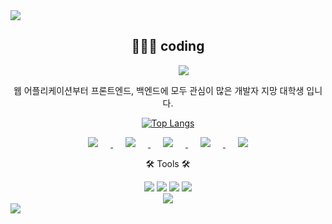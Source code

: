 <div>
<img src="https://capsule-render.vercel.app/api?type=wave&color=auto&height=300&section=header&text=HJ's_GitHub!&fontSize=90&animation=fadeIn" /> 
</div>

<div align=center>

## 👩🏻‍💻 coding

<img src="https://hits.seeyoufarm.com/api/count/incr/badge.svg?url=https%3A%2F%2Fgithub.com%2Fqkdgywls0503%2Fhit-counter&count_bg=%23A192AC&title_bg=%23E9A5A5&icon=github.svg&icon_color=%23FFF7F7&title=hits&edge_flat=false" style="margin-left : 50px" />

웹 어플리케이션부터 프론트엔드, 백엔드에 모두 관심이 많은 개발자 지망 대학생 입니다.

</div>
<div align=center>

<!-- [![lllillly's GitHub stats](https://github-readme-stats.vercel.app/api?username=lllillly&show_icons=true&theme=dracula)](https://github.com/qkdgywls0503/github-readme-stats)  -->
[![Top Langs](https://github-readme-stats.vercel.app/api/top-langs/?username=lllillly&layout=compact&show_icons=true&theme=dracula)](https://github.com/qkdgywls0503/github-readme-stats)
	
<a href="https://github.com/lllillly/">
    <img src="https://img.shields.io/github/followers/lllillly?style=social" style="height : auto; margin-left : 20px; margin-right : 20px;"/>
</a>
		
<a href="https://www.youtube.com/channel/UCr5VGXtgjVRWQIDBv7fHe8Q">
    <img src="https://img.shields.io/badge/Youtube-ff0000?style=flat-square&logo=youtube&link=https://www.youtube.com/channel/UCr5VGXtgjVRWQIDBv7fHe8Q" style="height : auto; margin-left : 20px; margin-right : 20px;"/>
</a>

<a href="https://www.facebook.com/Hj0503/">
    <img src="https://img.shields.io/badge/facebook-1877f2?style=flat-square&logo=facebook&logoColor=white&link=https://www.facebook.com/Hj0503/" style="height : auto; margin-left : 20px; margin-right : 20px;"/>
</a>

<a href="https://www.instagram.com/lllillly_03/">
    <img src="http://img.shields.io/badge/-Instagram-purple?style=flat&logo=Instagram&link=https://www.instagram.com/lllillly_03/" style="height : auto; margin-left : 20px; margin-right : 20px;"/>
</a>

	
<a href="mailto:nijoyh0503@gmail.com">
    <img src="https://img.shields.io/badge/Gmail-d14836?style=flat-square&logo=Gmail&logoColor=white&link=mailto:nijoyh0503@gmail.com" style="height : auto; margin-left : 20px; margin-right : 20px;"/>
</a>
	
<div align="center">
  <p>🛠 Tools 🛠</p>
</div>

<div align="center">
  <img src="https://img.shields.io/badge/IntelliJ%20IDEA-000000?style=flat&logo=IntelliJ%20IDEA&logoColor=white"/>
  <img src="https://img.shields.io/badge/Eclipse%20IDE-2C2255?style=flat&logo=Eclipse%20IDE&logoColor=white"/>
  <img src="https://img.shields.io/badge/PyCharm-6DB33F?style=flat&logo=PyCharm&logoColor=white"/>
  <img src="https://img.shields.io/badge/DataGrip-7952B3?style=flat&logo=DataGrip&logoColor=white"/>
  <br>
  <img src="https://img.shields.io/badge/phpMyAdmin-6C78AF?style=flat&logo=phpMyAdmin&logoColor=white"/>
</div>


</div>

<img src="https://capsule-render.vercel.app/api?type=wave&color=auto&height=300&section=footer" />

